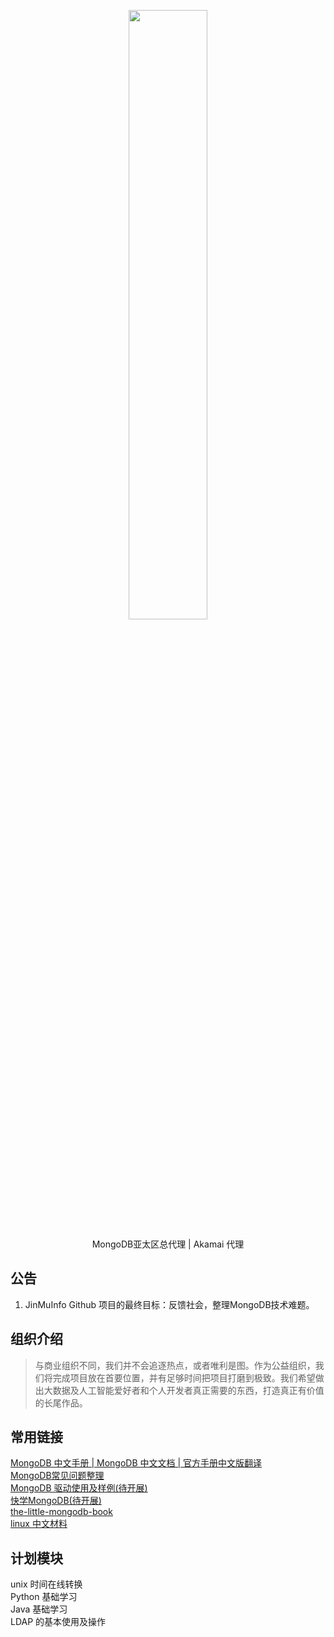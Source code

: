 <p align="center">
<img src="https://docs.jinmu.info/images/logo/jmlogo.png" width="50%" height="50%">
</p>
<p align="center">MongoDB亚太区总代理 |  Akamai 代理 </p>


<!--announce-->

## **公告**

1.  JinMuInfo Github 项目的最终目标：反馈社会，整理MongoDB技术难题。

<!--endannounce-->

<!--intro-->

## **组织介绍**

> 与商业组织不同，我们并不会追逐热点，或者唯利是图。作为公益组织，我们将完成项目放在首要位置，并有足够时间把项目打磨到极致。我们希望做出大数据及人工智能爱好者和个人开发者真正需要的东西，打造真正有价值的长尾作品。
> 

##  **常用链接** 
[MongoDB 中文手册 | MongoDB 中文文档 | 官方手册中文版翻译](https://docs.jinmu.info/MongoDB-Manual-zh/)  
[MongoDB常见问题整理](https://github.com/JinMuInfo/discussion-for-mongo)    
[MongoDB 驱动使用及样例(待开展)](https://github.com/JinMuInfo/mongo-driver-usage)  
[快学MongoDB(待开展)](https://docs.jinmu.info/quick-learn-mongo/)   
[the-little-mongodb-book](docs.jinmu.info/the-little-mongodb-book/)  
[linux 中文材料](https://docs.jinmu.info/linux/)  

## **计划模块** 
unix  时间在线转换  
Python 基础学习   
Java  基础学习   
LDAP  的基本使用及操作  
